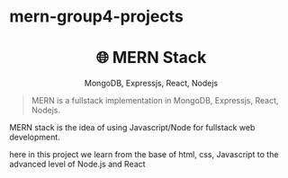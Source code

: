 # mern-group4-projects
<h1 align="center">
🌐 MERN Stack
</h1>
<p align="center">
MongoDB, Expressjs, React, Nodejs
</p>

> MERN is a fullstack implementation in MongoDB, Expressjs, React, Nodejs.

MERN stack is the idea of using Javascript/Node for fullstack web development.

here in this project we learn from the base of html, css, Javascript to the advanced level of Node.js and React
